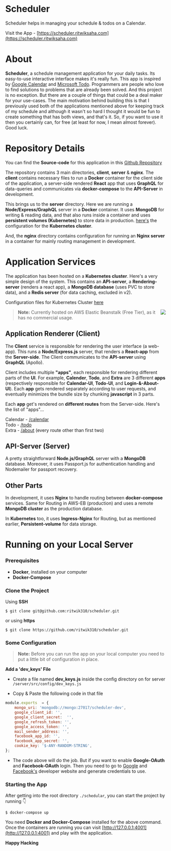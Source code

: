 # Scheduler

Scheduler helps in managing your schedule & todos on a Calendar.

Visit the App - [https://scheduler.ritwiksaha.com](https://scheduler.ritwiksaha.com)

# About

**Scheduler**, a schedule management application for your daily tasks. Its easy-to-use interactive interface makes it's really fun. This app is inspired by [Google Calendar](https://calendar.google.com/) and [Microsoft Todo](https://to-do.microsoft.com/). Programmers are people who love to find solutions to problems that are already been solved. And this project is no exception. But there are a couple of things that could be a deal maker for your use-cases. The main motivation behind building this is that I previously used both of the applications mentioned above for keeping track of my schedule and although it wasn't so hard I thought it would be fun to create something that has both views, and that's it. So, if you want to use it then you certainly can, for free (at least for now, I mean almost forever). Good luck.

# Repository Details

You can find the **Source-code** for this application in this [Github Repository](https://github.com/ritwik310/scheduler) 

The repository contains 3 main directories,  **client**,  **server**  &  **nginx**. The  **client**  contains necessary files to run a  **Docker**  container for the client side of the application, a server-side rendered  **React**  app that uses  **GraphQL**  for data-queries and communicates via  **docker-compose**  to the  **API-Server**  in development.

This brings us to the  **server**  directory. Here we are running a  **Node/Express/GraphQL**  server in a  **Docker**  container. It uses  **MongoDB**  for writing & reading data, and that also runs inside a container and uses  **persistent volumes (Kubernetes)**  to store data in production.  [here's](https://github.com/ritwik310/my-k8s-config)  the configuration for the  **Kubernetes cluster**.

And, the  **nginx**  directory contains configuration for running an  **Nginx server**  in a container for mainly routing management in development.

# Application Services

The application has been hosted on a **Kubernetes cluster**. Here's a very simple design of the system. This contains an **API-server**, a **Rendering-server** (renders a react app), a **MongoDB database** (uses PVC to store data), and a **Redis server** (for data caching, excluded in v2).

Configuration files for Kubernetes Cluster [here](https://github.com/ritwik310/scheduler-k8s)  


<img  style="float: right;"  src="https://gitlab.com/ritwik310/project-documents/raw/master/Scheduler/Scheduler-Microservices-Mockup-0.png">

> **Note:** Currently hosted on AWS Elastic Beanstalk (Free Tier), as it has no commercial usage.

## Application Renderer (Client)
The **Client** service is responsible for rendering the user interface (a web-app). This runs a **Node/Express.js** server, that renders a **React-app** from the **Server-side**. The Client communicates to the **API-server** using **GraphQL** (Apollo).

Client includes multiple **"apps"**, each responsible for rendering different parts of the **UI**. For example, **Calender**, **Todo**, and **Extra** are 3 different **apps** (respectively responsible for **Calendar-UI**, **Todo-UI**, and **Login-&-About-UI**). Each **app** gets rendered separately according to user requests, and eventually minimizes the bundle size by chunking **javascript** in 3 parts.

Each **app** get's rendered on **different routes** from the Server-side. Here's the list of "apps"...

Calendar - [/calendar](https://scheduler.ritwiksaha.com/calendar)   
Todo - [/todo](https://scheduler.ritwiksaha.com/todo)   
Extra - [/about](https://scheduler.ritwiksaha.com/about) (every route other than first two)   

## API-Server (Server)

A pretty straightforward **Node.js/GraphQL** server with a **MongoDB** database. Moreover, it uses Passport.js for authentication handling and Nodemailer for passport recovery.

## Other Parts
In development, it uses **Nginx** to handle routing between **docker-compose** services. Same for Routing in AWS-EB (production) and uses a remote **MongoDB cluster** as the production database.

In **Kubernetes** too, it uses **Ingress-Nginx** for Routing, but as mentioned earlier, **Persistent-volume** for data storage.

# Running on your Local Server

### Prerequisites

- **Docker**, installed on your computer
- **Docker-Compose**

### Clone the Project
Using **SSH**
```shell
$ git clone git@github.com:ritwik310/scheduler.git
```
or using **https**
```shell
$ git clone https://github.com/ritwik310/scheduler.git
```

### Some Configuration
> **Note:** Before you can run the app on your local computer you need to put a little bit of configuration in place.

**Add a 'dev_keys' File**
- Create a file named **dev_keys.js** inside the config directory on for server `/server/src/config/dev_keys.js`

- Copy & Paste the following code in that file
```javascript
module.exports  = {
	mongo_uri: 'mongodb://mongo:27017/scheduler-dev',
	google_client_id: '',
	google_client_secret:  '',
	google_refresh_token: '',
	google_access_token: '',
	mail_sender_address: '',
	facebook_app_id: '',
	facebook_app_secret: '',
	cookie_key: '$-ANY-RANDOM-STRING',
};
```
- The code above will do the job. But if you want to enable **Google-OAuth** and **Facebook-OAuth** login. Then you need to go to [Google](https://console.cloud.google.com) and [Facebook's](https://developers.facebook.com/) developer website and generate credentials to use.

### Starting the App

After getting into the root directory `./schedular`, you can start the project by running :point_down:
```shell
$ docker-compose up
```
You need **Docker and Docker-Compose** installed for the above command. Once the containers are running you can visit [http://127.0.0.1:4001](http://127.0.0.1:4001) and play with the application.

**Happy Hacking**

